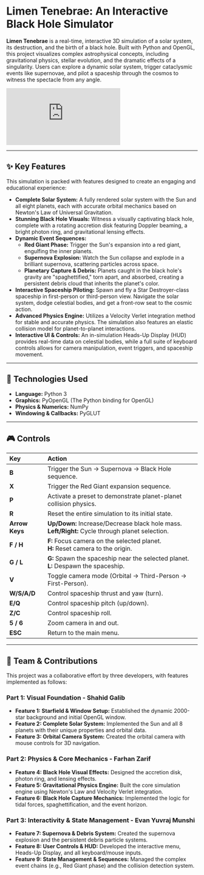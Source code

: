# Limen Tenebrae: An Interactive Black Hole Simulator

**Limen Tenebrae** is a real-time, interactive 3D simulation of a solar system, its destruction, and the birth of a black hole. Built with Python and OpenGL, this project visualizes complex astrophysical concepts, including gravitational physics, stellar evolution, and the dramatic effects of a singularity. Users can explore a dynamic solar system, trigger cataclysmic events like supernovae, and pilot a spaceship through the cosmos to witness the spectacle from any angle.



![Artist's conception of a black hole](https://www.space.com/black-holes-event-horizon-explained.html)


---

## ✨ Key Features

This simulation is packed with features designed to create an engaging and educational experience:

* **Complete Solar System:** A fully rendered solar system with the Sun and all eight planets, each with accurate orbital mechanics based on Newton's Law of Universal Gravitation.
* **Stunning Black Hole Visuals:** Witness a visually captivating black hole, complete with a rotating accretion disk featuring Doppler beaming, a bright photon ring, and gravitational lensing effects.
* **Dynamic Event Sequences:**
    * **Red Giant Phase:** Trigger the Sun's expansion into a red giant, engulfing the inner planets.
    * **Supernova Explosion:** Watch the Sun collapse and explode in a brilliant supernova, scattering particles across space.
    * **Planetary Capture & Debris:** Planets caught in the black hole's gravity are "spaghettified," torn apart, and absorbed, creating a persistent debris cloud that inherits the planet's color.
* **Interactive Spaceship Piloting:** Spawn and fly a Star Destroyer-class spaceship in first-person or third-person view. Navigate the solar system, dodge celestial bodies, and get a front-row seat to the cosmic action.
* **Advanced Physics Engine:** Utilizes a Velocity Verlet integration method for stable and accurate physics. The simulation also features an elastic collision model for planet-to-planet interactions.
* **Interactive UI & Controls:** An in-simulation Heads-Up Display (HUD) provides real-time data on celestial bodies, while a full suite of keyboard controls allows for camera manipulation, event triggers, and spaceship movement.

---

## 🚀 Technologies Used

* **Language:** Python 3
* **Graphics:** PyOpenGL (The Python binding for OpenGL)
* **Physics & Numerics:** NumPy
* **Windowing & Callbacks:** PyGLUT

---

## 🎮 Controls

| Key          | Action                                                                   |
| :----------- | :----------------------------------------------------------------------- |
| **B** | Trigger the Sun -> Supernova -> Black Hole sequence.                     |
| **X** | Trigger the Red Giant expansion sequence.                                |
| **P** | Activate a preset to demonstrate planet-planet collision physics.        |
| **R** | Reset the entire simulation to its initial state.                        |
| **Arrow Keys** | **Up/Down:** Increase/Decrease black hole mass. <br> **Left/Right:** Cycle through planet selection. |
| **F / H** | **F:** Focus camera on the selected planet. <br> **H:** Reset camera to the origin. |
| **G / L** | **G:** Spawn the spaceship near the selected planet. <br> **L:** Despawn the spaceship. |
| **V** | Toggle camera mode (Orbital -> Third-Person -> First-Person).            |
| **W/S/A/D** | Control spaceship thrust and yaw (turn).                                 |
| **E/Q** | Control spaceship pitch (up/down).                                       |
| **Z/C** | Control spaceship roll.                                                  |
| **5 / 6** | Zoom camera in and out.                                                  |
| **ESC** | Return to the main menu.                                                 |

---

## 👥 Team & Contributions

This project was a collaborative effort by three developers, with features implemented as follows:

### **Part 1: Visual Foundation - Shahid Galib**

* **Feature 1: Starfield & Window Setup:** Established the dynamic 2000-star background and initial OpenGL window.
* **Feature 2: Complete Solar System:** Implemented the Sun and all 8 planets with their unique properties and orbital data.
* **Feature 3: Orbital Camera System:** Created the orbital camera with mouse controls for 3D navigation.

### **Part 2: Physics & Core Mechanics - Farhan Zarif**

* **Feature 4: Black Hole Visual Effects:** Designed the accretion disk, photon ring, and lensing effects.
* **Feature 5: Gravitational Physics Engine:** Built the core simulation engine using Newton's Law and Velocity Verlet integration.
* **Feature 6: Black Hole Capture Mechanics:** Implemented the logic for tidal forces, spaghettification, and the event horizon.

### **Part 3: Interactivity & State Management - Evan Yuvraj Munshi**

* **Feature 7: Supernova & Debris System:** Created the supernova explosion and the persistent debris particle systems.
* **Feature 8: User Controls & HUD:** Developed the interactive menu, Heads-Up Display, and all keyboard/mouse inputs.
* **Feature 9: State Management & Sequences:** Managed the complex event chains (e.g., Red Giant phase) and the collision detection system.
